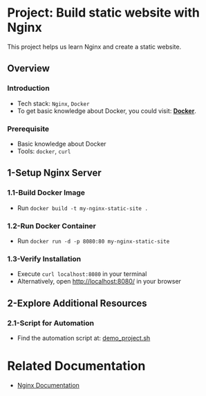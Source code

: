 # Project: Build static website with Nginx

This project helps us learn Nginx and create a static website.

## Overview

### Introduction

- Tech stack: `Nginx`, `Docker`
- To get basic knowledge about Docker, you could visit: [**Docker**](https://www.docker.com/).

### Prerequisite

- Basic knowledge about Docker
- Tools: `docker`, `curl`

## 1-Setup Nginx Server

### 1.1-Build Docker Image

- Run `docker build -t my-nginx-static-site .`

### 1.2-Run Docker Container

- Run `docker run -d -p 8080:80 my-nginx-static-site`

### 1.3-Verify Installation

- Execute `curl localhost:8080` in your terminal
- Alternatively, open [http://localhost:8080/](http://localhost:8080/) in your browser

## 2-Explore Additional Resources

### 2.1-Script for Automation

- Find the automation script at: [demo_project.sh](./demo_project.sh)

# Related Documentation

- [Nginx Documentation](https://docs.nginx.com/)
